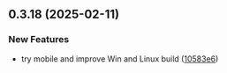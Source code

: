 ## 0.3.18 (2025-02-11)


### New Features

* try mobile and improve Win and Linux build ([10583e6](https://github.com/manga-you-know/desktop/commit/10583e6160b7b75403e4d54ee9e4a3139a839317))

